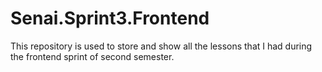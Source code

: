 # Senai.Sprint3.Frontend
This repository is used to store and show all the lessons that I had during the frontend sprint of second semester.
